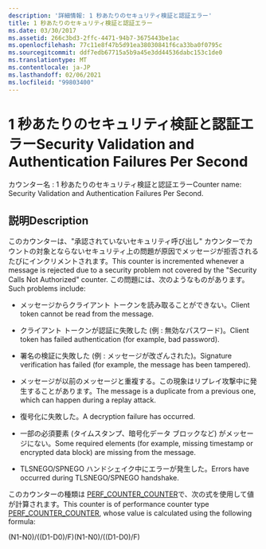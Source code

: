 ```yaml
---
description: '詳細情報: 1 秒あたりのセキュリティ検証と認証エラー'
title: 1 秒あたりのセキュリティ検証と認証エラー
ms.date: 03/30/2017
ms.assetid: 266c3bd3-2ffc-4471-94b7-3675443be1ac
ms.openlocfilehash: 77c11e8f47b5d91ea38030841f6ca33ba0f0795c
ms.sourcegitcommit: ddf7edb67715a5b9a45e3dd44536dabc153c1de0
ms.translationtype: MT
ms.contentlocale: ja-JP
ms.lasthandoff: 02/06/2021
ms.locfileid: "99803400"
---
```

# <a name="security-validation-and-authentication-failures-per-second"></a><span data-ttu-id="b59c8-103">1 秒あたりのセキュリティ検証と認証エラー</span><span class="sxs-lookup"><span data-stu-id="b59c8-103">Security Validation and Authentication Failures Per Second</span></span>

<span data-ttu-id="b59c8-104">カウンター名 : 1 秒あたりのセキュリティ検証と認証エラー</span><span class="sxs-lookup"><span data-stu-id="b59c8-104">Counter name: Security Validation and Authentication Failures Per Second.</span></span>  
  
## <a name="description"></a><span data-ttu-id="b59c8-105">説明</span><span class="sxs-lookup"><span data-stu-id="b59c8-105">Description</span></span>  

 <span data-ttu-id="b59c8-106">このカウンターは、"承認されていないセキュリティ呼び出し" カウンターでカウントの対象とならないセキュリティ上の問題が原因でメッセージが拒否されるたびにインクリメントされます。</span><span class="sxs-lookup"><span data-stu-id="b59c8-106">This counter is incremented whenever a message is rejected due to a security problem not covered by the "Security Calls Not Authorized" counter.</span></span> <span data-ttu-id="b59c8-107">この問題には、次のようなものがあります。</span><span class="sxs-lookup"><span data-stu-id="b59c8-107">Such problems include:</span></span>  
  
- <span data-ttu-id="b59c8-108">メッセージからクライアント トークンを読み取ることができない。</span><span class="sxs-lookup"><span data-stu-id="b59c8-108">Client token cannot be read from the message.</span></span>  
  
- <span data-ttu-id="b59c8-109">クライアント トークンが認証に失敗した (例 : 無効なパスワード)。</span><span class="sxs-lookup"><span data-stu-id="b59c8-109">Client token has failed authentication (for example, bad password).</span></span>  
  
- <span data-ttu-id="b59c8-110">署名の検証に失敗した (例 : メッセージが改ざんされた)。</span><span class="sxs-lookup"><span data-stu-id="b59c8-110">Signature verification has failed (for example, the message has been tampered).</span></span>  
  
- <span data-ttu-id="b59c8-111">メッセージが以前のメッセージと重複する。この現象はリプレイ攻撃中に発生することがあります。</span><span class="sxs-lookup"><span data-stu-id="b59c8-111">The message is a duplicate from a previous one, which can happen during a replay attack.</span></span>  
  
- <span data-ttu-id="b59c8-112">復号化に失敗した。</span><span class="sxs-lookup"><span data-stu-id="b59c8-112">A decryption failure has occurred.</span></span>  
  
- <span data-ttu-id="b59c8-113">一部の必須要素 (タイムスタンプ、暗号化データ ブロックなど) がメッセージにない。</span><span class="sxs-lookup"><span data-stu-id="b59c8-113">Some required elements (for example, missing timestamp or encrypted data block) are missing from the message.</span></span>  
  
- <span data-ttu-id="b59c8-114">TLSNEGO/SPNEGO ハンドシェイク中にエラーが発生した。</span><span class="sxs-lookup"><span data-stu-id="b59c8-114">Errors have occurred during TLSNEGO/SPNEGO handshake.</span></span>  
  
 <span data-ttu-id="b59c8-115">このカウンターの種類は [PERF_COUNTER_COUNTER](/previous-versions/windows/it-pro/windows-server-2003/cc740048(v=ws.10))で、次の式を使用して値が計算されます。</span><span class="sxs-lookup"><span data-stu-id="b59c8-115">This counter is of performance counter type [PERF_COUNTER_COUNTER](/previous-versions/windows/it-pro/windows-server-2003/cc740048(v=ws.10)), whose value is calculated using the following formula:</span></span>  
  
 <span data-ttu-id="b59c8-116">(N1-N0)/((D1-D0)/F)</span><span class="sxs-lookup"><span data-stu-id="b59c8-116">(N1-N0)/((D1-D0)/F)</span></span>
